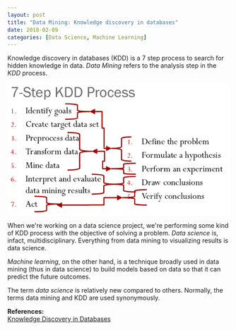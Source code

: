 ```yaml
---
layout: post
title: "Data Mining: Knowledge discovery in databases"
date: 2018-02-09
categories: [Data Science, Machine Learning]
---
```


Knowledge discovery in databases (KDD) is a 7 step process to search for hidden knowledge in data. *Data Mining* refers to the analysis step in the *KDD* process.

<img src="/img/KDD.png" style="display: block; margin: auto; width: auto; max-width: 100%;">  

When we're working on a data science project, we're performing some kind of KDD process with the objective of solving a problem. *Data science* is, infact, multidisciplinary. Everything from data mining to visualizing results is data science.

*Machine learning*, on the other hand, is a technique broadly used in data mining (thus in data science) to build models based on data so that it can predict the future outcomes.

The term *data science* is relatively new compared to others. Normally, the terms data mining and KDD are used synonymously. 

**References:**  
[Knowledge Discovery in Databases](https://www.uh.edu/~smiertsc/4397cis/KDD_Process.pdf)